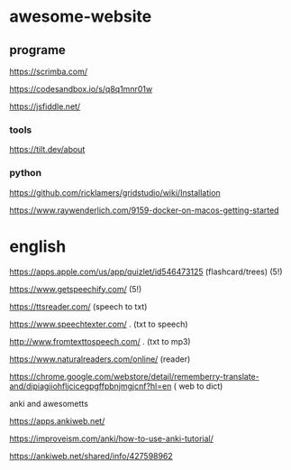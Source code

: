 # awesome-website
## programe

https://scrimba.com/

https://codesandbox.io/s/q8q1mnr01w

https://jsfiddle.net/

### tools
https://tilt.dev/about


### python
https://github.com/ricklamers/gridstudio/wiki/Installation


https://www.raywenderlich.com/9159-docker-on-macos-getting-started

# english
https://apps.apple.com/us/app/quizlet/id546473125 (flashcard/trees) (5!)

https://www.getspeechify.com/ (5!)

https://ttsreader.com/  (speech to txt)

https://www.speechtexter.com/ . (txt to speech)

http://www.fromtexttospeech.com/ . (txt to mp3)

https://www.naturalreaders.com/online/ (reader)

https://chrome.google.com/webstore/detail/rememberry-translate-and/dipiagiiohfljcicegpgffpbnjmgjcnf?hl=en ( web to dict)

anki and awesometts

https://apps.ankiweb.net/

https://improveism.com/anki/how-to-use-anki-tutorial/

https://ankiweb.net/shared/info/427598962

